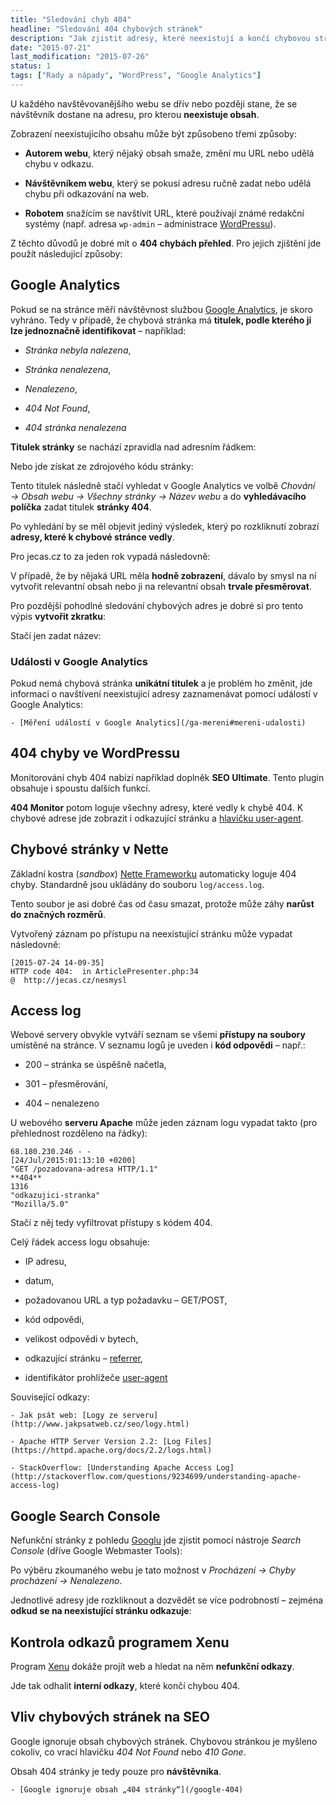 ```yaml
---
title: "Sledování chyb 404"
headline: "Sledování 404 chybových stránek"
description: "Jak zjistit adresy, které neexistují a končí chybovou stránkou 404 a co s nimi udělat."
date: "2015-07-21"
last_modification: "2015-07-26"
status: 1
tags: ["Rady a nápady", "WordPress", "Google Analytics"]
---
```


U každého navštěvovanějšího webu se dřív nebo později stane, že se návštěvník dostane na adresu, pro kterou **neexistuje obsah**.

Zobrazení neexistujícího obsahu může být způsobeno třemi způsoby:

  - **Autorem webu**, který nějaký obsah smaže, změní mu URL nebo udělá chybu v odkazu.

  - **Návštěvníkem webu**, který se pokusí adresu ručně zadat nebo udělá chybu při odkazování na web.

  - **Robotem** snažícím se navštívit URL, které používají známé redakční systémy (např. adresa `wp-admin` – administrace [WordPressu](/wordpress)).

Z těchto důvodů je dobré mít o **404 chybách přehled**. Pro jejich zjištění jde použít následující způsoby:

## Google Analytics

Pokud se na stránce měří návštěvnost službou [Google Analytics](/ga), je skoro vyhráno. Tedy v případě, že chybová stránka má **titulek, podle kterého ji lze jednoznačně identifikovat** – například:

  - *Stránka nebyla nalezena*,

  - *Stránka nenalezena*,

  - *Nenalezeno*,

  - *404 Not Found*,

  - *404 stránka nenalezena*

**Titulek stránky** se nachází zpravidla nad adresním řádkem:

Nebo jde získat ze zdrojového kódu stránky:

Tento titulek následně stačí vyhledat v Google Analytics ve volbě *Chování → Obsah webu → Všechny stránky → Název webu* a do **vyhledávacího políčka** zadat titulek **stránky 404**.

Po vyhledání by se měl objevit jediný výsledek, který po rozkliknutí zobrazí **adresy, které k chybové stránce vedly**.

Pro jecas.cz to za jeden rok vypadá následovně:

V případě, že by nějaká URL měla **hodně zobrazení**, dávalo by smysl na ní vytvořit relevantní obsah nebo ji na relevantní obsah **trvale přesměrovat**.

Pro pozdější pohodlné sledování chybových adres je dobré si pro tento výpis **vytvořit zkratku**:

Stačí jen zadat název:

### Události v Google Analytics

Pokud nemá chybová stránka **unikátní titulek** a je problém ho změnit, jde informaci o navštívení neexistující adresy zaznamenávat pomocí událostí v Google Analytics:

    - [Měření událostí v Google Analytics](/ga-mereni#mereni-udalosti)

## 404 chyby ve WordPressu

Monitorování chyb 404 nabízí například doplněk **SEO Ultimate**. Tento plugin obsahuje i spoustu dalších funkcí.

**404 Monitor** potom loguje všechny adresy, které vedly k chybě 404. K chybové adrese jde zobrazit i odkazující stránku a [hlavičku user-agent](/ua).

## Chybové stránky v Nette

Základní kostra (*sandbox*) [Nette Frameworku](http://nette.org) automaticky loguje 404 chyby. Standardně jsou ukládány do souboru `log/access.log`.

Tento soubor je asi dobré čas od času smazat, protože může záhy **narůst do značných rozměrů**.

Vytvořený záznam po přístupu na neexistující stránku může vypadat následovně:

```
[2015-07-24 14-09-35] 
HTTP code 404:  in ArticlePresenter.php:34  
@  http://jecas.cz/nesmysl
```

## Access log

Webové servery obvykle vytváří seznam se všemi **přístupy na soubory** umístěné na stránce. V seznamu logů je uveden i **kód odpovědi** – např.:

  - 200 – stránka se úspěšně načetla,

  - 301 – přesměrování,

  - 404 – nenalezeno

U webového **serveru Apache** může jeden záznam logu vypadat takto (pro přehlednost rozděleno na řádky):

```
68.180.230.246 - - 
[24/Jul/2015:01:13:10 +0200] 
"GET /pozadovana-adresa HTTP/1.1" 
**404** 
1316 
"odkazujici-stranka" 
"Mozilla/5.0"
```

Stačí z něj tedy vyfiltrovat přístupy s kódem 404.

Celý řádek access logu obsahuje:

  - IP adresu,

  - datum,

  - požadovanou URL a typ požadavku – GET/POST,

  - kód odpovědi,

  - velikost odpovědi v bytech,

  - odkazující stránku – [referrer](/referer),
  
  - identifikátor prohlížeče [user-agent](/ua)

Související odkazy:

    - Jak psát web: [Logy ze serveru](http://www.jakpsatweb.cz/seo/logy.html)

    - Apache HTTP Server Version 2.2: [Log Files](https://httpd.apache.org/docs/2.2/logs.html)

    - StackOverflow: [Understanding Apache Access Log](http://stackoverflow.com/questions/9234699/understanding-apache-access-log)

## Google Search Console

Nefunkční stránky z pohledu [Googlu](/google) jde zjistit pomocí nástroje *Search Console* (dříve Google Webmaster Tools):

Po výběru zkoumaného webu je tato možnost v *Procházení → Chyby procházení → Nenalezeno*.

Jednotlivé adresy jde rozkliknout a dozvědět se více podrobností – zejména **odkud se na neexistující stránku odkazuje**:

## Kontrola odkazů programem Xenu

Program [Xenu](http://home.snafu.de/tilman/xenulink.html) dokáže projít web a hledat na něm **nefunkční odkazy**.

Jde tak odhalit **interní odkazy**, které končí chybou 404.

## Vliv chybových stránek na SEO

Google ignoruje obsah chybových stránek. Chybovou stránkou je myšleno cokoliv, co vrací hlavičku *404 Not Found* nebo *410 Gone*.

Obsah 404 stránky je tedy pouze pro **návštěvníka**.

    - [Google ignoruje obsah „404 stránky“](/google-404)